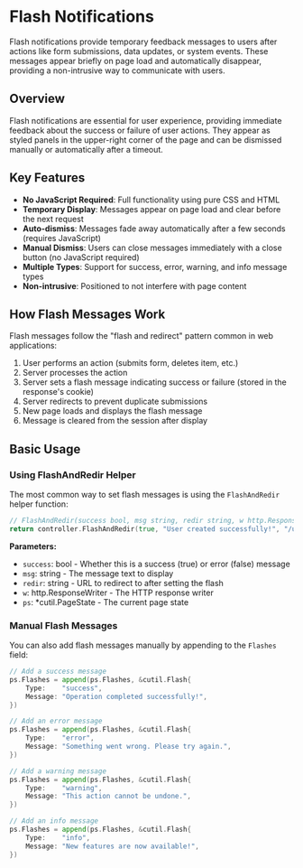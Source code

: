# Flash Notifications

Flash notifications provide temporary feedback messages to users after actions like form submissions, data updates, or system events. These messages appear briefly on page load and automatically disappear, providing a non-intrusive way to communicate with users.

## Overview

Flash notifications are essential for user experience, providing immediate feedback about the success or failure of user actions. They appear as styled panels in the upper-right corner of the page and can be dismissed manually or automatically after a timeout.

## Key Features

- **No JavaScript Required**: Full functionality using pure CSS and HTML
- **Temporary Display**: Messages appear on page load and clear before the next request
- **Auto-dismiss**: Messages fade away automatically after a few seconds (requires JavaScript)
- **Manual Dismiss**: Users can close messages immediately with a close button (no JavaScript required)
- **Multiple Types**: Support for success, error, warning, and info message types
- **Non-intrusive**: Positioned to not interfere with page content

## How Flash Messages Work

Flash messages follow the "flash and redirect" pattern common in web applications:

1. User performs an action (submits form, deletes item, etc.)
2. Server processes the action
3. Server sets a flash message indicating success or failure (stored in the response's cookie)
4. Server redirects to prevent duplicate submissions
5. New page loads and displays the flash message
6. Message is cleared from the session after display

## Basic Usage

### Using FlashAndRedir Helper

The most common way to set flash messages is using the `FlashAndRedir` helper function:

```go
// FlashAndRedir(success bool, msg string, redir string, w http.ResponseWriter, ps *cutil.PageState)
return controller.FlashAndRedir(true, "User created successfully!", "/users", w, ps)
```

**Parameters:**
- `success`: bool - Whether this is a success (true) or error (false) message
- `msg`: string - The message text to display
- `redir`: string - URL to redirect to after setting the flash
- `w`: http.ResponseWriter - The HTTP response writer
- `ps`: *cutil.PageState - The current page state

### Manual Flash Messages

You can also add flash messages manually by appending to the `Flashes` field:

```go
// Add a success message
ps.Flashes = append(ps.Flashes, &cutil.Flash{
    Type:    "success",
    Message: "Operation completed successfully!",
})

// Add an error message
ps.Flashes = append(ps.Flashes, &cutil.Flash{
    Type:    "error",
    Message: "Something went wrong. Please try again.",
})

// Add a warning message
ps.Flashes = append(ps.Flashes, &cutil.Flash{
    Type:    "warning",
    Message: "This action cannot be undone.",
})

// Add an info message
ps.Flashes = append(ps.Flashes, &cutil.Flash{
    Type:    "info",
    Message: "New features are now available!",
})
```
